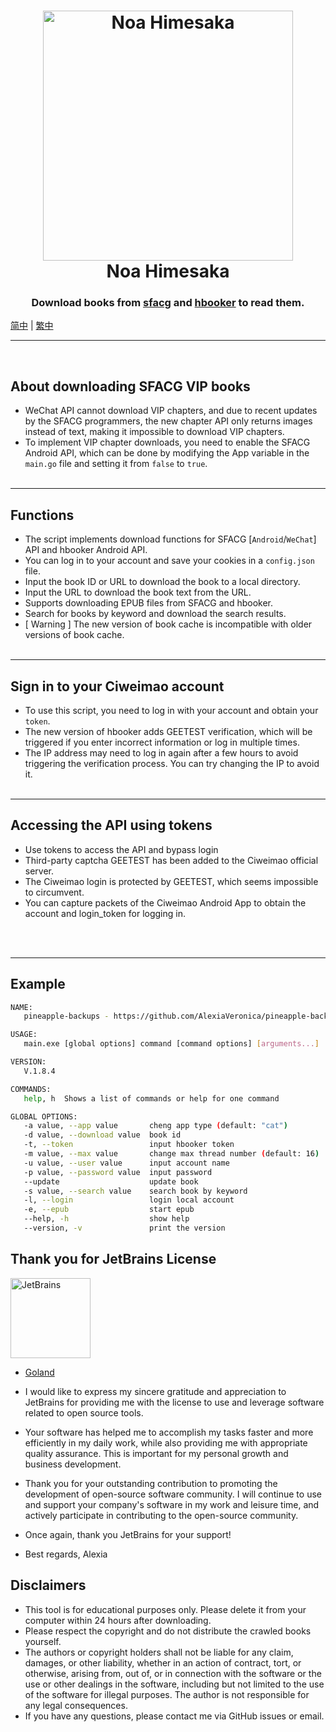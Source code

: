 <h1 align="center">
<img src="./docs/81841388.png" width="400" height='' alt="Noa Himesaka">
<br>
Noa Himesaka
</h1>

<h3 align="center">
Download books from <a href="https://book.sfacg.com/">sfacg</a> and
<a href="https://app.hbooker.com/">hbooker</a> to read them.
</h3>

[简中](./docs/README_zh-CN.md) | [繁中](./docs/README_zh-TW.md)

- - -
<br>

## **About downloading SFACG VIP books**

- WeChat API cannot download VIP chapters, and due to recent updates by the SFACG programmers, the new chapter API only
  returns images instead of text, making it impossible to download VIP chapters.
- To implement VIP chapter downloads, you need to enable the SFACG Android API, which can be done by modifying the App
  variable in the `main.go` file and setting it from `false` to `true`.
  <br><br>

- - -

## **Functions**

- The script implements download functions for SFACG [`Android`/`WeChat`] API and hbooker Android API.
- You can log in to your account and save your cookies in a `config.json` file.
- Input the book ID or URL to download the book to a local directory.
- Input the URL to download the book text from the URL.
- Supports downloading EPUB files from SFACG and hbooker.
- Search for books by keyword and download the search results.
- [ Warning ] The new version of book cache is incompatible with older versions of book cache.
  <br><br>

- - -

## Sign in to your Ciweimao account

- To use this script, you need to log in with your account and obtain your `token`.
- The new version of hbooker adds GEETEST verification, which will be triggered if you enter incorrect information or
  log in multiple times.
- The IP address may need to log in again after a few hours to avoid triggering the verification process. You can try
  changing the IP to avoid it.
  <br><br>

- - -

## Accessing the API using tokens

- Use tokens to access the API and bypass login
- Third-party captcha GEETEST has been added to the Ciweimao official server.
- The Ciweimao login is protected by GEETEST, which seems impossible to circumvent.
- You can capture packets of the Ciweimao Android App to obtain the account and login_token for logging in.

<br><br>

- - -

## **Example**

``` bash
NAME:
   pineapple-backups - https://github.com/AlexiaVeronica/pineapple-backups

USAGE:
   main.exe [global options] command [command options] [arguments...]

VERSION:
   V.1.8.4

COMMANDS:
   help, h  Shows a list of commands or help for one command

GLOBAL OPTIONS:
   -a value, --app value       cheng app type (default: "cat")
   -d value, --download value  book id
   -t, --token                 input hbooker token
   -m value, --max value       change max thread number (default: 16)
   -u value, --user value      input account name
   -p value, --password value  input password
   --update                    update book
   -s value, --search value    search book by keyword
   -l, --login                 login local account
   -e, --epub                  start epub
   --help, -h                  show help
   --version, -v               print the version

```

## Thank you for JetBrains License
  [<img src="https://resources.jetbrains.com/storage/products/company/brand/logos/jb_beam.png" alt="JetBrains" width="128"/>](https://www.jetbrains.com)

- [Goland](https://www.jetbrains.com/go/)

-  I would like to express my sincere gratitude and appreciation to JetBrains for providing me with the license to use and leverage software related to open source tools.
  
-  Your software has helped me to accomplish my tasks faster and more efficiently in my daily work, while also providing me with appropriate quality assurance. This is important for my personal growth and business development.

-   Thank you for your outstanding contribution to promoting the development of open-source software community. I will continue to use and support your company's software in my work and leisure time, and actively participate in contributing to the open-source community.

-   Once again, thank you JetBrains for your support!

-   Best regards, Alexia 

## **Disclaimers**

- This tool is for educational purposes only. Please delete it from your computer within 24 hours after downloading.
- Please respect the copyright and do not distribute the crawled books yourself.
- The authors or copyright holders shall not be liable for any claim, damages, or other liability, whether in an action
  of contract, tort, or otherwise, arising from, out of, or in connection with the software or the use or other dealings
  in the software, including but not limited to the use of the software for illegal purposes. The author is not
  responsible for any legal consequences.
- If you have any questions, please contact me via GitHub issues or email.